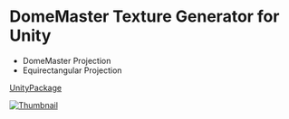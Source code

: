 # DomeMaster Texture Generator for Unity

 * DomeMaster Projection
 * Equirectangular Projection

[UnityPackage](DomeMaster.unitypackage)

[![Thumbnail](https://i.vimeocdn.com/video/558109943-e62fb7cfff95311811364ec7ca082840772e19b9c5c86f445835ccf0709c3ada-d_640)](https://vimeo.com/156955230)
